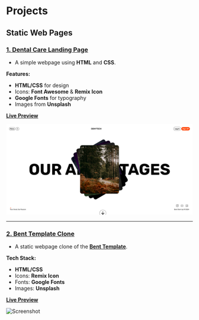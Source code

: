# Projects

## Static Web Pages

### [1. Dental Care Landing Page](./Static/Readme.md)

- A simple webpage using **HTML** and **CSS**.

**Features:**

- **HTML/CSS** for design
- Icons: **Font Awesome** & **Remix Icon**
- **Google Fonts** for typography
- Images from **Unsplash**

[**Live Preview**](https://sandip3.github.io/Web-Project/Static/project%20-%201/)

![Screenshot](./Static/Img/Project%20-%201.png)

---

### [2. Bent Template Clone](./Static/Readme.md)

- A static webpage clone of the [**Bent Template**](https://bent-template.webflow.io/).

**Tech Stack:**

- **HTML/CSS**
- Icons: **Remix Icon**
- Fonts: **Google Fonts**
- Images: **Unsplash**

[**Live Preview**](https://sandip3.github.io/Web-Project/Static/bent-template-clone/)

![Screenshot](./Static/Img/Bent-Template-Clone.gif)
